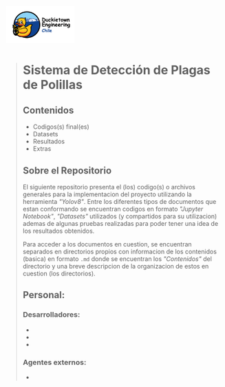 # <img src="Extras/Configuracion repositorio/duckietown_engineering_chile.png" width="160">
>
>
> # Sistema de Detección de Plagas de Polillas
> 
> 
> ## Contenidos
> - Codigos(s) final(es)
> - Datasets
> - Resultados
> - Extras
>
>  
> ## Sobre el Repositorio
> El siguiente repositorio presenta el (los) codigo(s) o archivos generales para la implementacion del proyecto utilizando la herramienta _"Yolov8"_. Entre los diferentes tipos de documentos que estan conformando se encuentran codigos en formato _"Jupyter Notebook"_, _"Datasets"_ utilizados (y compartidos para su utilizacion) ademas de algunas pruebas realizadas para poder tener una idea de los resultados obtenidos. 
> 
> Para acceder a los documentos en cuestion, se encuentran separados en directorios propios con informacion de los contenidos (basica) en formato ```.md``` donde se encuentran los _"Contenidos"_ del directorio y una breve descripcion de la organizacion de estos en cuestion (los directorios).
>
> ## Personal:
> ### Desarrolladores:
> * 
> * 
> * 
> ### Agentes externos:
> *
> 
